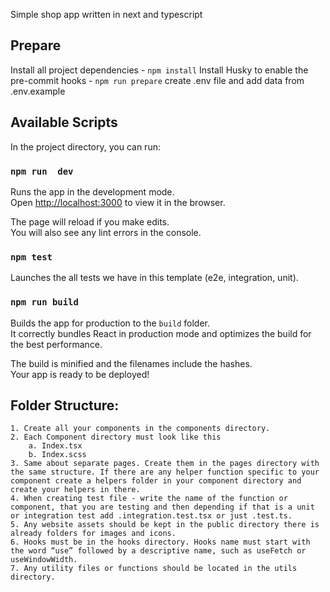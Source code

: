 Simple shop app written in next and typescript

## Prepare

Install all project dependencies - `npm install`
Install Husky to enable the pre-commit hooks - `npm run prepare`
create .env file and add data from .env.example

## Available Scripts

In the project directory, you can run:

### `npm run  dev`

Runs the app in the development mode.\
Open [http://localhost:3000](http://localhost:3000) to view it in the browser.

The page will reload if you make edits.\
You will also see any lint errors in the console.

### `npm test`

Launches the all tests we have in this template (e2e, integration, unit).

### `npm run build`

Builds the app for production to the `build` folder.\
It correctly bundles React in production mode and optimizes the build for the best performance.

The build is minified and the filenames include the hashes.\
Your app is ready to be deployed!


## Folder Structure:

    1. Create all your components in the components directory.
    2. Each Component directory must look like this
        a. Index.tsx
        b. Index.scss
    3. Same about separate pages. Create them in the pages directory with the same structure. If there are any helper function specific to your component create a helpers folder in your component directory and create your helpers in there.
    4. When creating test file - write the name of the function or component, that you are testing and then depending if that is a unit or integration test add .integration.test.tsx or just .test.ts.
    5. Any website assets should be kept in the public directory there is already folders for images and icons.
    6. Hooks must be in the hooks directory. Hooks name must start with the word “use” followed by a descriptive name, such as useFetch or useWindowWidth.
    7. Any utility files or functions should be located in the utils directory.

